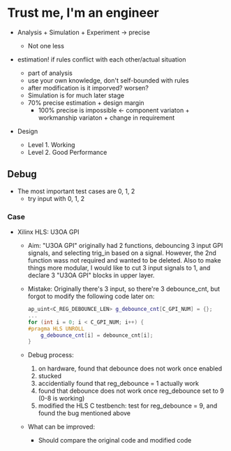# Trust me, I'm an engineer

* Analysis + Simulation + Experiment -> precise
  * Not one less

* estimation! if rules conflict with each other/actual situation
  * part of analysis
  * use your own knowledge, don't self-bounded with rules
  * after modification is it imporved? worsen?
  * Simulation is for much later stage
  * 70% precise estimation + design margin
    * 100% precise is impossible <- component variaton + workmanship variaton + change in requirement

* Design
  * Level 1. Working
  * Level 2. Good Performance

## Debug

* The most important test cases are 0, 1, 2
  * try input with 0, 1, 2

### Case

* Xilinx HLS: U3OA GPI
  * Aim: "U3OA GPI" originally had 2 functions, debouncing 3 input GPI signals, and selecting trig_in based on a signal. However, the 2nd function wass not required and wanted to be deleted. Also to make things more modular, I would like to cut 3 input signals to 1, and declare 3 "U3OA GPI" blocks in upper layer.
  * Mistake: Originally there's 3 input, so there're 3 debounce_cnt, but forgot to modify the following code later on:

    ``` c++
    ap_uint<C_REG_DEBOUNCE_LEN> g_debounce_cnt[C_GPI_NUM] = {};
    ...
    for (int i = 0; i < C_GPI_NUM; i++) {
    #pragma HLS UNROLL
        g_debounce_cnt[i] = debounce_cnt[i];
    }
    ```

  * Debug process:
    1. on hardware, found that debounce does not work once enabled
    2. stucked
    3. accidentially found that reg_debounce = 1 actually work
    4. found that debounce does not work once reg_debounce set to 9 (0-8 is working)
    5. modified the HLS C testbench: test for reg_debounce = 9, and found the bug mentioned above
  
  * What can be improved:
    * Should compare the original code and modified code
